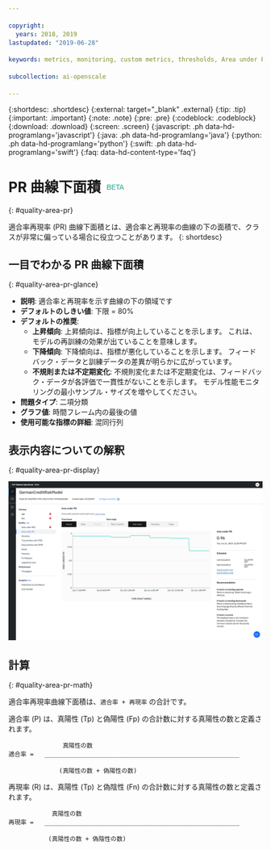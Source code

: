 ```yaml
---

copyright:
  years: 2018, 2019
lastupdated: "2019-06-28"

keywords: metrics, monitoring, custom metrics, thresholds, Area under PR

subcollection: ai-openscale

---
```


{:shortdesc: .shortdesc}
{:external: target="_blank" .external}
{:tip: .tip}
{:important: .important}
{:note: .note}
{:pre: .pre}
{:codeblock: .codeblock}
{:download: .download}
{:screen: .screen}
{:javascript: .ph data-hd-programlang='javascript'}
{:java: .ph data-hd-programlang='java'}
{:python: .ph data-hd-programlang='python'}
{:swift: .ph data-hd-programlang='swift'}
{:faq: data-hd-content-type='faq'}

# PR 曲線下面積 ![ベータ・タグ](images/beta.png)
{: #quality-area-pr}

適合率再現率 (PR) 曲線下面積とは、適合率と再現率の曲線の下の面積で、クラスが非常に偏っている場合に役立つことがあります。
{: shortdesc}

## 一目でわかる PR 曲線下面積
{: #quality-area-pr-glance}

- **説明**: 適合率と再現率を示す曲線の下の領域です
- **デフォルトのしきい値**: 下限 = 80%
- **デフォルトの推奨**:
   - **上昇傾向**: 上昇傾向は、指標が向上していることを示します。 これは、モデルの再訓練の効果が出ていることを意味します。
   - **下降傾向**: 下降傾向は、指標が悪化していることを示します。 フィードバック・データと訓練データの差異が明らかに広がっています。
   - **不規則または不定期変化**: 不規則変化または不定期変化は、フィードバック・データが各評価で一貫性がないことを示します。 モデル性能モニタリングの最小サンプル・サイズを増やしてください。
- **問題タイプ**: 二項分類
- **グラフ値**: 時間フレーム内の最後の値
- **使用可能な指標の詳細**: 混同行列

## 表示内容についての解釈
{: #quality-area-pr-display}

![下降傾向の指標が示されている PR 曲線下面積が表示されています](images/quality-area-under-pr.png)


## 計算
{: #quality-area-pr-math}

適合率再現率曲線下面積は、`適合率 + 再現率` の合計です。

適合率 (P) は、真陽性 (Tp) と偽陽性 (Fp) の合計数に対する真陽性の数と定義されます。

```
               真陽性の数
適合率 =   ______________________________________________________

              (真陽性の数 + 偽陽性の数)
```

再現率 (R) は、真陽性 (Tp) と偽陰性 (Fn) の合計数に対する真陽性の数と定義されます。

```
            真陽性の数
再現率 =   ______________________________________________________

           (真陽性の数 + 偽陰性の数)
```
